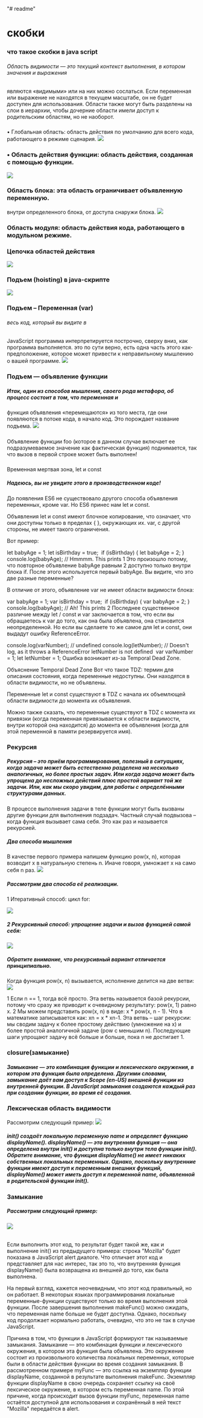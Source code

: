 "# readme" 
# скобки 
### что такое скобки в java script

###### Область видимости — это текущий контекст выполнения, в котором значения и выражения
являются «видимыми» или на них можно сослаться. Если переменная или выражение не находятся в текущем
масштабе, он не будет доступен для использования. Области также могут быть разделены на слои в иерархии,
чтобы дочерние области имели доступ к родительским областям, но не наоборот.

###
• Глобальная область: область действия по умолчанию для всего кода, работающего в режиме сценария.
![ ](./img/photo_2023-04-12_21-19-37.jpg)
### • Область действия функции: область действия, созданная с помощью функции.
![ ](./img/photo_2023-04-12_21-25-30.jpg)
### Область блока: эта область ограничивает объявленную переменную.
внутри определенного блока, от доступа снаружи блока.
![ ](./img/photo_2023-04-12_21-29-35.jpg)

### Область модуля: область действия кода, работающего в модульном режиме.

### Цепочка областей действия

![ ](./img/photo_2023-04-12_21-36-02.jpg)

### Подъем (hoisting) в java-скрипте
![ ](./img/1627537525920.png)
### Подъем – Переменная (var)
######  весь код, который вы видите в
JavaScript
программа интерпретируется построчно, сверху вниз, как программа
выполняется. это по сути верно, есть одна часть этого как-
предположение, которое может привести к неправильному мышлению о вашей программе.
![ ](./img/photo_2023-04-12_22-44-22.jpg)
### Подъем — объявление функции
##### Итак, один из способов мышления, своего рода метафора, об процесс состоит в том, что переменная и
функция
объявления «перемещаются» из того места, где они появляются в потоке кода, в начало
код. Это порождает название подъема.
![ ](./img/photo_2023-04-12_22-49-55.jpg)

##### 
Объявление функции foo (которое в данном случае включает ее подразумеваемое значение как
фактическая функция) поднимается, так что вызов в первой строке может быть выполнен!
### 
Временная мертвая зона, let и const

##### Надеюсь, вы не увидите этого в производственном коде!



До появления ES6 не существовало другого способа объявления переменных, кроме var. Но ES6 принес нам let и const.

Объявления let и const имеют блочное копирование, что означает, что они доступны только в пределах { }, окружающих их. var, с другой стороны, не имеет такого ограничения.

Вот пример:

let babyAge = 1;
let isBirthday = true;
​
if (isBirthday) {
    let babyAge = 2; 
}
​
console.log(babyAge); // Hmmmm. This prints 1
Это произошло потому, что повторное объявление babyAge равным 2 доступно только внутри блока if. После этого используется первый babyAge. Вы видите, что это две разные переменные?

В отличие от этого, объявление var не имеет области видимости блока:

var babyAge = 1;
var isBirthday = true;
​
if (isBirthday) {
    var babyAge = 2; 
}
​
console.log(babyAge); // Ah! This prints 2
Последнее существенное различие между let / const и var заключается в том, что если вы обращаетесь к var до того, как она была объявлена, она становится неопределенной. Но если вы сделаете то же самое для let и const, они выдадут ошибку ReferenceError.

console.log(varNumber); // undefined
console.log(letNumber); // Doesn't log, as it throws a ReferenceError letNumber is not defined
​
var varNumber = 1;
let letNumber = 1;
Ошибка возникает из-за Temporal Dead Zone.

Объяснение Temporal Dead Zone
Вот что такое TDZ: термин для описания состояния, когда переменные недоступны. Они находятся в области видимости, но не объявлены.

Переменные let и const существуют в TDZ с начала их объемлющей области видимости до момента их объявления.

Можно также сказать, что переменные существуют в TDZ с момента их привязки (когда переменная привязывается к области видимости, внутри которой она находится) до момента ее объявления (когда для этой переменной в памяти резервируется имя).


### Рекурсия
##### Рекурсия – это приём программирования, полезный в ситуациях, когда задача может быть естественно разделена на несколько аналогичных, но более простых задач. Или когда задача может быть упрощена до несложных действий плюс простой вариант той же задачи. Или, как мы скоро увидим, для работы с определёнными структурами данных.

В процессе выполнения задачи в теле функции могут быть вызваны другие функции для выполнения подзадач. Частный случай подвызова – когда функция вызывает сама себя. Это как раз и называется рекурсией.
##### Два способа мышления
В качестве первого примера напишем функцию pow(x, n), которая возводит x в натуральную степень n. Иначе говоря, умножает x на само себя n раз.
![ ](./img/photo_2023-04-13_00-12-14.jpg)
##### Рассмотрим два способа её реализации.

1 Итеративный способ: цикл for:

![ ](./img/photo_2023-04-13_00-14-13.jpg)
#####  2 Рекурсивный способ: упрощение задачи и вызов функцией самой себя:
![ ](./img/photo_2023-04-13_00-16-52.jpg)
##### Обратите внимание, что рекурсивный вариант отличается принципиально.

Когда функция pow(x, n) вызывается, исполнение делится на две ветви:
![ ](./img/photo_2023-04-13_00-19-59.jpg)

1 Если n == 1, тогда всё просто. Эта ветвь называется базой рекурсии, потому что сразу же приводит к очевидному результату: pow(x, 1) равно x.
2 Мы можем представить pow(x, n) в виде: x * pow(x, n - 1). Что в математике записывается как: xn = x * xn-1. Эта ветвь – шаг рекурсии: мы сводим задачу к более простому действию (умножение на x) и более простой аналогичной задаче (pow с меньшим n). Последующие шаги упрощают задачу всё больше и больше, пока n не достигает 1.
### closure(замыкание)
##### Замыкание — это комбинация функции и лексического окружения, в котором эта функция была определена. Другими словами, замыкание даёт вам доступ к Scope (en-US) внешней функции из внутренней функции. В JavaScript замыкания создаются каждый раз при создании функции, во время её создания.
### Лексическая область видимости
Рассмотрим следующий пример:
![ ](./img/photo_2023-04-13_00-32-36.jpg)
##### init() создаёт локальную переменную name и определяет функцию displayName(). displayName() — это внутренняя функция — она определена внутри init() и доступна только внутри тела функции init(). Обратите внимание, что функция displayName() не имеет никаких собственных локальных переменных. Однако, поскольку внутренние функции имеют доступ к переменным внешних функций, displayName() может иметь доступ к переменной name, объявленной в родительской функции init().
### Замыкание
##### Рассмотрим следующий пример:
![ ](./img/photo_2023-04-13_00-37-08.jpg)

######
Если выполнить этот код, то результат будет такой же, как и выполнение init() из предыдущего примера: строка "Mozilla" будет показана в JavaScript alert диалоге. Что отличает этот код и представляет для нас интерес, так это то, что внутренняя функция displayName() была возвращена из внешней до того, как была выполнена.

На первый взгляд, кажется неочевидным, что этот код правильный, но он работает. В некоторых языках программирования локальные переменные-функции существуют только во время выполнения этой функции. После завершения выполнения makeFunc() можно ожидать, что переменная name больше не будет доступна. Однако, поскольку код продолжает нормально работать, очевидно, что это не так в случае JavaScript.

Причина в том, что функции в JavaScript формируют так называемые замыкания. Замыкание — это комбинация функции и лексического окружения, в котором эта функция была объявлена. Это окружение состоит из произвольного количества локальных переменных, которые были в области действия функции во время создания замыкания. В рассмотренном примере myFunc — это ссылка на экземпляр функции displayName, созданной в результате выполнения makeFunc. Экземпляр функции displayName в свою очередь сохраняет ссылку на своё лексическое окружение, в котором есть переменная name. По этой причине, когда происходит вызов функции myFunc, переменная name остаётся доступной для использования и сохранённый в ней текст "Mozilla" передаётся в alert.
